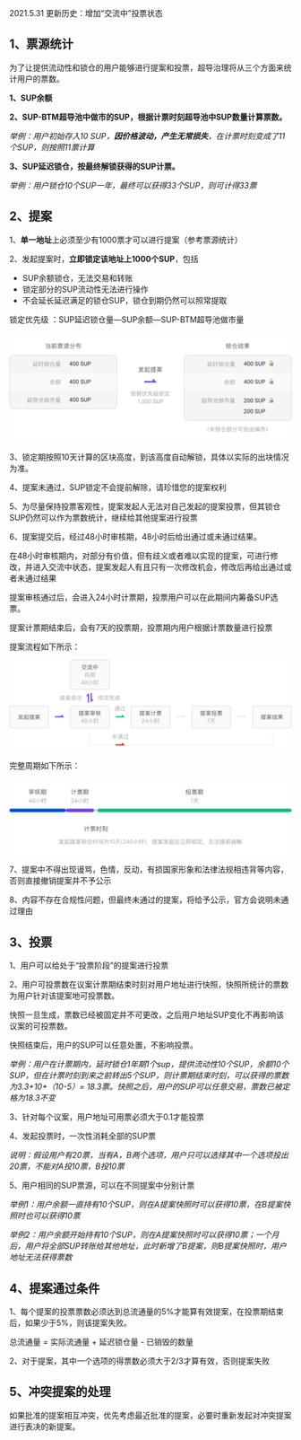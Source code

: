2021.5.31 更新历史：增加“交流中”投票状态

## 1、票源统计

为了让提供流动性和锁仓的用户能够进行提案和投票，超导治理将从三个方面来统计用户的票数。

**1、SUP余额**

**2、SUP-BTM超导池中做市的SUP，根据计票时刻超导池中SUP数量计算票数。**

*举例：用户初始存入10 SUP，**因价格波动，产生无常损失**，在计票时刻变成了11个SUP，则按照11票计算*

**3、SUP延迟锁仓，按最终解锁获得的SUP计票。**

*举例：用户锁仓10个SUP一年，最终可以获得33个SUP，则可计得33票*

## 2、提案

1、**单一地址**上必须至少有1000票才可以进行提案（参考票源统计）

2、发起提案时，**立即锁定该地址上1000个SUP**，包括

* SUP余额锁仓，无法交易和转账
* 锁定部分的SUP流动性无法进行操作
* 不会延长延迟满足的锁仓SUP，锁仓到期仍然可以照常提取

锁定优先级 ：SUP延迟锁仓量—SUP余额—SUP-BTM超导池做市量

![](../images/governance/governance1.png)


3、锁定期按照10天计算的区块高度，到该高度自动解锁，具体以实际的出块情况为准。

4、提案未通过，SUP锁定不会提前解除，请珍惜您的提案权利

5、为尽量保持投票客观性，提案发起人无法对自己发起的提案投票，但其锁仓SUP仍然可以作为票数统计，继续给其他提案进行投票

6、提案提交后，经过48小时审核期，48小时后给出通过或未通过结果。

在48小时审核期内，对部分有价值，但有歧义或者难以实现的提案，可进行修改，并进入交流中状态，提案发起人有且只有一次修改机会，修改后再给出通过或者未通过结果

提案审核通过后，会进入24小时计票期，投票用户可以在此期间内筹备SUP选票。

提案计票期结束后，会有7天的投票期，投票期内用户根据计票数量进行投票

提案流程如下所示：

![](../images/governance/governance2.png)

完整周期如下所示：

![](../images/governance/governance3.png)


7、提案中不得出现谩骂，色情，反动，有损国家形象和法律法规相违背等内容，否则直接撤销提案并不予公示

8、内容不存在合规性问题，但最终未通过的提案，将给予公示，官方会说明未通过理由


## 3、投票

1、用户可以给处于“投票阶段”的提案进行投票

2、用户可投票数在议案计票期结束时刻对用户地址进行快照，快照所统计的票数为用户针对该提案地可投票数。

快照一旦生成，票数已经被固定并不可更改，之后用户地址SUP变化不再影响该议案的可投票数。

快照结束后，用户的SUP可以任意处置，不影响投票。

*举例：用户在计票期内，延时锁仓1年期1个sup，提供流动性10个SUP，余额10个SUP，但在计票时刻到来之前转出5个SUP，则计票期结束时刻，可以获得的票数为3.3+10+（10-5）= 18.3票。快照之后，用户的SUP可以任意交易，票数已被定格为18.3不变*

3、针对每个议案，用户地址可用票必须大于0.1才能投票

4、发起投票时，一次性消耗全部的SUP票

*说明：假设用户有20票，当有A，B两个选项，用户只可以选择其中一个选项投出20票，不能对A投10票，B投10票*

5、用户相同的SUP票源，可以在不同提案中分别计票

*举例1：用户余额一直持有10个SUP，则在A提案快照时可以获得10票，在B提案快照时也可以获得10票*

*举例2：用户余额开始持有10个SUP，则在A提案快照时可以获得10票；一个月后，用户将全部SUP转账给其他地址，此时新增了B提案，则B提案快照时，用户地址无法获得票数*

## 4、提案通过条件

1、每个提案的投票票数必须达到总流通量的5%才能算有效提案，在投票期结束后，如果少于5%，则该提案失败。

总流通量 = 实际流通量 + 延迟锁仓量 - 已销毁的数量

2、对于提案，其中一个选项的得票数必须大于2/3才算有效，否则提案失败

## 5、冲突提案的处理

如果批准的提案相互冲突，优先考虑最近批准的提案，必要时重新发起对冲突提案进行表决的新提案。

